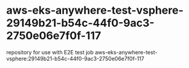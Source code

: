 # aws-eks-anywhere-test-vsphere-29149b21-b54c-44f0-9ac3-2750e06e7f0f-117
repository for use with E2E test job aws-eks-anywhere-test-vsphere:29149b21-b54c-44f0-9ac3-2750e06e7f0f-117
